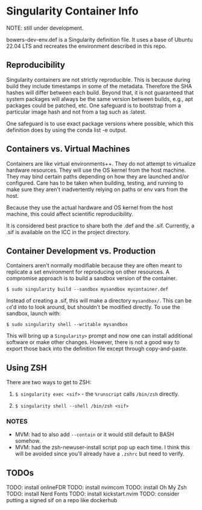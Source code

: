 # Singularity Container Info

NOTE: still under development.

bowers-dev-env.def is a Singularity definition file. It uses a base of Ubuntu 22.04 LTS and recreates the environment described in this repo.

## Reproducibility

Singularity containers are not strictly reproducible. This is because during build they include timestamps in some of the metadata. Therefore the SHA hashes will differ between each build. Beyond that, it is not guaranteed that system packages will always be the same version between builds, e.g., apt packages could be patched, etc. One safeguard is to bootstrap from a particular image hash and not from a tag such as :latest. 

One safeguard is to use exact package versions where possible, which this definition does by using the conda list -e output.

## Containers vs. Virtual Machines
Containers are like virtual environments++. They do not attempt to virtualize hardware resources. They will use the OS kernel from the host machine. They may bind certain paths depending on how they are launched and/or configured. Care has to be taken when building, testing, and running to make sure they aren't inadvertently relying on paths or env vars from the host.

Because they use the actual hardware and OS kernel from the host machine, this could affect scientific reproducibility.

It is considered best practice to share both the .def and the .sif. Currently, a .sif is available on the ICC in the project directory.

## Container Development vs. Production
Containers aren't normally modifiable because they are often meant to replicate a set environment for reproducing on other resources. A compromise approach is to build a sandbox version of the container. 

`$ sudo singularity build --sandbox mysandbox mycontainer.def`

Instead of creating a .sif, this will make a directory `mysandbox/`. This can be `cd`'d into to look around, but shouldn't be modified directly. To use the sandbox, launch with:

`$ sudo singularity shell --writable mysandbox`

This will bring up a `Singularity>` prompt and now one can install additional software or make other changes. However, there is not a good way to export those back into the definition file except through copy-and-paste.

## Using ZSH
There are two ways to get to ZSH:

1. `$ singularity exec <sif>` - the `%runscript` calls `/bin/zsh` directly.

2. `$ singularity shell --shell /bin/zsh <sif>` 

### NOTES 

- MVM: had to also add `--contain` or it would still default to BASH somehow. 
- MVM: had the zsh-newuser-install script pop up each time. I think this will be avoided since you'll already have a `.zshrc` but need to verify.

## TODOs
TODO: install onlineFDR
TODO: install nvimcom
TODO: install Oh My Zsh
TODO: install Nerd Fonts
TODO: install kickstart.nvim
TODO: consider putting a signed sif on a repo like dockerhub
